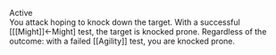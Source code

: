 Active<br>You attack hoping to knock down the target. With a successful \[[[Might]]←Might\] test, the target is knocked prone. Regardless of the outcome: with a failed [[Agility]] test, you are knocked prone.